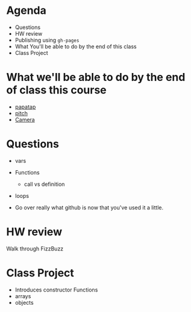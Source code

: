 # Agenda
- Questions
- HW review
- Publishing using `gh-pages`
- What You'll be able to do by the end of this class
- Class Project

# What we'll be able to do by the end of class this course 
- [papatap](http://www.patatap.com/)
- [pitch](http://therewasaguy.github.io/p5-music-viz/demos/08_echonestPitchSegment/)
- [Camera](https://nithi-p.github.io/finalproject/)

# Questions
- vars
- Functions
  - call vs definition
- loops

- Go over really what github is now that you've used it a little.

# HW review
Walk through FizzBuzz

# Class Project
  - Introduces constructor Functions
  - arrays
  - objects
